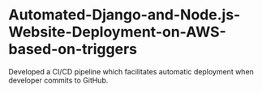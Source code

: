 # Automated-Django-and-Node.js-Website-Deployment-on-AWS-based-on-triggers
Developed a CI/CD pipeline which facilitates automatic deployment when developer commits to GitHub.
